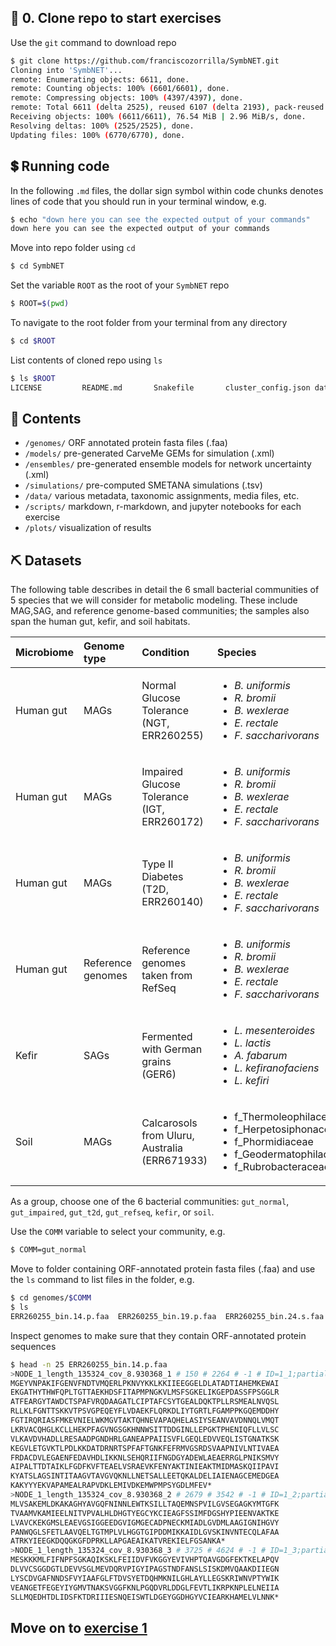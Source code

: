 ## 🏁 0. Clone repo to start exercises

Use the `git` command to download repo
```bash
$ git clone https://github.com/franciscozorrilla/SymbNET.git
Cloning into 'SymbNET'...
remote: Enumerating objects: 6611, done.
remote: Counting objects: 100% (6601/6601), done.
remote: Compressing objects: 100% (4397/4397), done.
remote: Total 6611 (delta 2525), reused 6107 (delta 2193), pack-reused 10
Receiving objects: 100% (6611/6611), 76.54 MiB | 2.96 MiB/s, done.
Resolving deltas: 100% (2525/2525), done.
Updating files: 100% (6770/6770), done.
```

## 💲 Running code

In the following `.md` files, the dollar sign symbol within code chunks denotes lines of code that you should run in your terminal window, e.g.
```bash
$ echo "down here you can see the expected output of your commands"
down here you can see the expected output of your commands
```

Move into repo folder using `cd`
```bash
$ cd SymbNET
```

Set the variable `ROOT` as the root of your `SymbNET` repo 
```bash
$ ROOT=$(pwd)
```

To navigate to the root folder from your terminal from any directory
```bash
$ cd $ROOT
```

List contents of cloned repo using `ls`
```bash
$ ls $ROOT
LICENSE			README.md		Snakefile		cluster_config.json	data			ensembles		genomes			models			plots			scripts			simulations
```

## 🗻 Contents

 - `/genomes/` ORF annotated protein fasta files (.faa)
 - `/models/` pre-generated CarveMe GEMs for simulation (.xml)
 - `/ensembles/` pre-generated ensemble models for network uncertainty (.xml) 
 - `/simulations/` pre-computed SMETANA simulations (.tsv)
 - `/data/` various metadata, taxonomic assignments, media files, etc.
 - `/scripts/` markdown, r-markdown, and jupyter notebooks for each exercise
 - `/plots/` visualization of results

## ⛏️ Datasets

The following table describes in detail the 6 small bacterial communities of 5 species that we will consider for metabolic modeling. These include MAG,SAG, and reference genome-based communities; the samples also span the human gut, kefir, and soil habitats.

| Microbiome |Genome type| Condition | Species | Links |
| :---        | :--- | :---           | :---          |  :---         | 
| Human gut  | MAGs |Normal Glucose Tolerance (NGT, ERR260255) |  <ul><li>*B. uniformis*</li><li>*R. bromii*</li><li>*B. wexlerae*</li><li>*E. rectale*</li><li>*F. saccharivorans*</li></ul>   | <ul><li>[Paper](https://www.nature.com/articles/nature12198)</li><li>[metaGEM](https://github.com/franciscozorrilla/metaGEM_paper)</li><li>[MGnify](https://www.ebi.ac.uk/metagenomics/analyses/MGYA00001287#overview)</li></ul> |
| Human gut   | MAGs |Impaired Glucose Tolerance (IGT, ERR260172)      | <ul><li>*B. uniformis*</li><li>*R. bromii*</li><li>*B. wexlerae*</li><li>*E. rectale*</li><li>*F. saccharivorans*</li></ul>   |  <ul><li>[Paper](https://www.nature.com/articles/nature12198)</li><li>[metaGEM](https://github.com/franciscozorrilla/metaGEM_paper)</li><li>[MGnify](https://www.ebi.ac.uk/metagenomics/analyses/MGYA00001094?version=1.0#overview)</li></ul> |
| Human gut  | MAGs | Type II Diabetes (T2D, ERR260140)  | <ul><li>*B. uniformis*</li><li>*R. bromii*</li><li>*B. wexlerae*</li><li>*E. rectale*</li><li>*F. saccharivorans*</li></ul>  | <ul><li>[Paper](https://www.nature.com/articles/nature12198)</li><li>[metaGEM](https://github.com/franciscozorrilla/metaGEM_paper)</li><li>[MGnify](https://www.ebi.ac.uk/metagenomics/analyses/MGYA00001062?version=1.0#overview)</li></ul> |
| Human gut| Reference genomes | Reference genomes taken from RefSeq   | <ul><li>*B. uniformis*</li><li>*R. bromii*</li><li>*B. wexlerae*</li><li>*E. rectale*</li><li>*F. saccharivorans*</li></ul>  | <ul><li>[NCBI](https://www.ncbi.nlm.nih.gov/)</li></ul>   |
| Kefir | SAGs | Fermented with German grains (GER6)    | <ul><li>*L. mesenteroides*</li><li>*L. lactis*</li><li>*A. fabarum*</li><li>*L. kefiranofaciens*</li><li>*L. kefiri*</li></ul>  | <ul><li>[Paper](https://www.nature.com/articles/s41564-020-00816-5)</li></ul>   |
| Soil | MAGs |  Calcarosols from Uluru, Australia (ERR671933)   | <ul><li>f_Thermoleophilaceae</li><li>f_Herpetosiphonaceae</li><li>f_Phormidiaceae</li><li>f_Geodermatophilaceae</li><li>f_Rubrobacteraceae</li></ul>   | <ul><li>[Paper](https://academic.oup.com/gigascience/article/5/1/s13742-016-0126-5/2720982)</li><li>[metaGEM](https://github.com/franciscozorrilla/metaGEM_paper)</li><li>[MGnify](https://www.ebi.ac.uk/metagenomics/studies/MGYS00000434)</li></ul>  |

As a group, choose one of the 6 bacterial communities: `gut_normal`, `gut_impaired`, `gut_t2d`, `gut_refseq`, `kefir`, or `soil`.

Use the `COMM` variable to select your community, e.g.

```bash
$ COMM=gut_normal
```

Move to folder containing ORF-annotated protein fasta files (.faa) and use the `ls` command to list files in the folder, e.g.
```bash
$ cd genomes/$COMM
$ ls
ERR260255_bin.14.p.faa	ERR260255_bin.19.p.faa	ERR260255_bin.24.s.faa	ERR260255_bin.7.p.faa	ERR260255_bin.9.s.faa
```

Inspect genomes to make sure that they contain ORF-annotated protein sequences
```bash
$ head -n 25 ERR260255_bin.14.p.faa
>NODE_1_length_135324_cov_8.930368_1 # 150 # 2264 # -1 # ID=1_1;partial=00;start_type=ATG;rbs_motif=AGGA;rbs_spacer=5-10bp;gc_cont=0.502
MGEYVNPAKIFGENVFNDTVMQERLPKNVYKKLKKIIEEGGELDLATADTIAHEMKEWAI
EKGATHYTHWFQPLTGTTAEKHDSFITAPMPNGKVLMSFSGKELIKGEPDASSFPSGGLR
ATFEARGYTAWDCTSPAFVRQDAAGATLCIPTAFCSYTGEALDQKTPLLRSMEALNVQSL
RLLKLFGNTTSKKVTPSVGPEQEYFLVDAEKFLQRKDLIYTGRTLFGAMPPKGQEMDDHY
FGTIRQRIASFMKEVNIELWKMGVTAKTQHNEVAPAQHELASIYSEANVAVDNNQLVMQT
LKRVACQHGLKCLLHEKPFAGVNGSGKHNNWSITTDDGINLLEPGKTPHENIQFLLVLSC
VLKAVDVHADLLRESAADPGNDHRLGANEAPPAIISVFLGEQLEDVVEQLISTGNATKSK
KEGVLETGVKTLPDLKKDATDRNRTSPFAFTGNKFEFRMVGSRDSVAAPNIVLNTIVAEA
FRDACDVLEGAENFEDAVHDLIKKNLSEHQRIIFNGDGYADEWLAEAERRGLPNIKSMVY
AIPALTTDTAIKLFGDFKVFTEAELVSRAEVKFENYAKTINIEAKTMIDMASKQIIPAVI
KYATSLAGSINTITAAGVTAVGVQKNLLNETSALLEETQKALDELIAIENAGCEMEDGEA
KAKYYYEKVAPAMEALRAPVDKLEMIVDKEMWPMPSYGDLMFEV*
>NODE_1_length_135324_cov_8.930368_2 # 2679 # 3542 # -1 # ID=1_2;partial=00;start_type=ATG;rbs_motif=AGGAGG;rbs_spacer=11-12bp;gc_cont=0.469
MLVSAKEMLDKAKAGHYAVGQFNINNLEWTKSILLTAQEMNSPVILGVSEGAGKYMTGFK
TVAAMVKAMIEELNITVPVALHLDHGTYEGCYKCIEAGFSSIMFDGSHYPIEENVAKTKE
LVAVCKEKGMSLEAEVGSIGGEEDGVIGMGECADPNECKMIADLGVDMLAAGIGNIHGVY
PANWQGLSFETLAAVQELTGTMPLVLHGGTGIPDDMIKKAIDLGVSKINVNTECQLAFAA
ATRKYIEEGKDQQGKGFDPRKLLAPGAEAIKATVREKIELFGSANKA*
>NODE_1_length_135324_cov_8.930368_3 # 3725 # 4624 # -1 # ID=1_3;partial=00;start_type=ATG;rbs_motif=AGGAG;rbs_spacer=5-10bp;gc_cont=0.496
MESKKKMLFIFNPFSGKAQIKSKLFEIIDVFVKGGYEVIVHPTQAVGDGFEKTKELAPQV
DLVVCSGGDGTLDEVVSGLMEVDQRVPIGYIPAGSTNDFANSLSISKDMVQAAKDIIEGN
LYSCDVGAFNNDSFVYIAAFGLFTDVSYETDQHMKNILGHLAYLLEGSKRIWNVPTYWIK
VEANGETFEGEYIYGMVTNAKSVGGFKNLPGQDVRLDDGLFEVTLIKRPKNPLELNEIIA
SLLMQEDHTDLIDSFKTDRIIIESNQEISWTLDGEYGGDHGYVCIEARKHAMELVLNNK*
```

## Move on to [exercise 1](https://github.com/franciscozorrilla/SymbNET/blob/main/scripts/1.carve_models.md)
